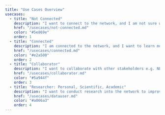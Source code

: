 ```yaml
---
title: "Use Cases Overview"
usecases:
  - title: "Not Connected"
    description: "I want to connect to the network, and I am not sure where to start"
    href: "/usecases/not-connected.md"
    color: "#5e869e"
    order: 1
  - title: "Connected"
    description: "I am connected to the network, and I want to learn more about utilising my assets and connection"
    href: "/usecases/connected.md"
    color: "#e2a500"
    order: 2
  - title: "Collaborator"
    description: "I want to collaborate with other stakeholders e.g. NESO, DNOs / DSOs, Local Authorities etc."
    href: "/usecases/collaborator.md"
    color: "#5a944f"
    order: 3
  - title: "Researcher: Personal, Scientific, Academic"
    description: "I want to conduct research into the network to improve our knowledge, develop new products or help understand my usage"
    href: "/usecases/datauser.md"
    color: "#a066a3"
    order: 4
---
```


